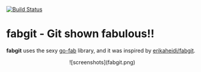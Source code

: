 [![Build Status](https://travis-ci.org/ympons/fabgit.png?branch=master)](https://travis-ci.org/ympons/fabgit)

fabgit - Git shown fabulous!!
=======================================

<strong>fabgit</strong> uses the sexy [go-fab](https://github.com/ympons/go-fab) library, and it was inspired by [erikaheidi/fabgit](https://github.com/erikaheidi/fabgit).

<center>
    ![screenshots](fabgit.png)
</center>
